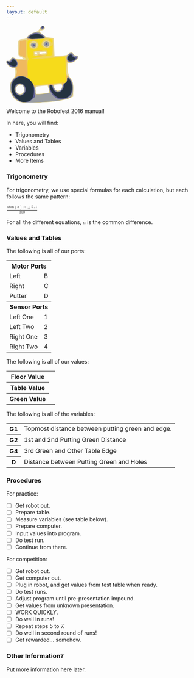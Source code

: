 ```yaml
---
layout: default
---
```


<svg xmlns:dc="http://purl.org/dc/elements/1.1/" xmlns:cc="http://creativecommons.org/ns#" xmlns:rdf="http://www.w3.org/1999/02/22-rdf-syntax-ns#" xmlns:svg="http://www.w3.org/2000/svg" xmlns="http://www.w3.org/2000/svg" id="svg3336" version="1.1" width="187.5" height="200.625" viewBox="0 0 93.75 100.3125"><defs />
  <g id="g3580" transform="matrix(1.1364027,0,0,1,7.6563009e-4,0)">
    <path style="fill:#e8d89b" d="M 15.46875,99.244838 C 8.4715573,96.642534 4.3044473,89.665568 4.2534261,80.467102 4.2225292,74.896781 4.5508099,73.744357 7.265625,69.892818 c 2.5445747,-3.610017 3.046875,-5.173015 3.046875,-9.4809 0,-4.086793 -0.3407897,-5.267775 -1.640625,-5.685468 -5.0464968,-1.621657 -6.4396963,-2.509437 -7.5,-4.77918 -1.68253603,-3.601727 -1.46702442,-4.896453 0.7441502,-4.47062 1.3435578,0.258747 2.2389175,-0.339678 2.9967326,-2.002901 0.8860064,-1.944573 1.5119929,-2.259149 3.4745998,-1.746091 1.3166412,0.344192 4.1868614,0.84188 6.3782674,1.105974 4.47764,0.539613 5.447251,-0.957299 1.720082,-2.65551 C 13.640545,38.881779 13.153742,37.03669 13.137802,27.48884 13.123196,18.740934 14.176427,16.875 19.12881,16.875 c 2.435277,0 3.665319,-0.756497 6.045141,-3.717866 1.938696,-2.412449 4.301924,-4.1116005 6.730537,-4.8392307 3.836979,-1.149587 5.243763,-2.3251088 6.988628,-5.8397647 1.279552,-2.57738433 4.714889,-3.13976827 5.569835,-0.9118136 C 45.185329,3.4488105 42.863856,5.625 40.133316,5.625 c -2.743436,0 -1.966465,1.9312836 2.226801,5.535068 2.885333,2.479717 5.054542,3.495136 8.203125,3.839932 l 4.280508,0.46875 0.46875,11.71875 0.46875,11.71875 7.03125,-0.32611 c 5.287293,-0.245226 7.511292,-0.768413 8.966673,-2.109375 2.514253,-2.316588 5.142841,-2.274737 5.761687,0.09173 0.312913,1.196582 1.278765,1.875 2.669403,1.875 2.888139,0 3.492837,1.203847 2.11913,4.218806 -1.284694,2.819596 -5.186867,5.156195 -8.610962,5.156195 -2.99292,0 -3.262628,0.942263 -2.666997,9.317536 0.400894,5.637046 1.051485,7.868175 3.394138,11.639826 2.739166,4.410031 2.898178,5.184739 2.898178,14.119964 l 0,9.453924 -4.361972,2.164903 c -2.399085,1.1907 -8.305335,2.801184 -13.125,3.57885 -11.282623,1.820485 -40.55288,2.583661 -44.388028,1.157335 z M 18.910555,87.510949 C 22.532958,84.23272 20.476263,76.875 15.9375,76.875 c -3.138592,0 -4.6875,2.12598 -4.6875,6.433903 0,5.011366 4.212805,7.322217 7.660555,4.202046 z m 27.73007,0.06158 c 3.336033,-0.514596 3.506624,-1.035579 2.053037,-6.269916 l -0.983381,-3.541136 -4.870766,0.550916 C 33.622844,79.354859 33.75,79.278541 33.75,83.767861 c 0,2.224551 0.29456,4.339199 0.654577,4.699216 0.600157,0.600157 4.299416,0.329714 12.236048,-0.894546 z m 17.07639,-5.010899 c 1.209975,-2.260858 1.256061,-5.399479 0.08987,-6.120228 -0.484341,-0.29934 -2.593716,-0.270317 -4.6875,0.06449 -3.34922,0.535562 -3.806884,0.909919 -3.806884,3.113925 0,1.377849 0.50625,3.01143 1.125,3.63018 1.782627,1.782627 6.179603,1.366839 7.279515,-0.688368 z M 35.625,35.625 c 0,-0.515625 -0.632813,-0.9375 -1.40625,-0.9375 -0.773438,0 -1.40625,0.421875 -1.40625,0.9375 0,0.515625 0.632812,0.9375 1.40625,0.9375 0.773437,0 1.40625,-0.421875 1.40625,-0.9375 z m 8.123551,0 c 1.480326,0 2.186736,-0.43217 1.915511,-1.171875 -0.236328,-0.644531 -1.009765,-1.003785 -1.71875,-0.798342 -0.708984,0.205443 -2.34375,0.41638 -3.632812,0.46875 -1.289063,0.05237 -2.238281,0.411623 -2.109375,0.798342 0.128906,0.386719 0.234375,0.959198 0.234375,1.272177 0,0.312979 0.667316,0.312979 1.482925,0 0.81561,-0.312979 2.538267,-0.569052 3.828126,-0.569052 z" id="path3594" />
    <path style="fill:#efd458" d="M 16.087601,99.105113 C 9.1865815,96.45465 4.4111947,88.615612 4.4880393,80.063841 4.5358808,74.739715 5.5663742,72.097047 9.0559928,68.349468 11.529988,65.692588 12.759635,60.532193 11.815295,56.769643 11.333558,54.850253 10.64126,54.375 8.3270229,54.375 c -2.0210709,0 -3.7032266,-0.873501 -5.6071387,-2.911645 -3.4307234,-3.672602 -3.65917576,-6.509517 -0.477744,-5.932614 1.7734967,0.321596 2.3650879,-0.08328 2.8303612,-1.937082 0.6592706,-2.626742 3.4006291,-3.153713 5.1899856,-0.997671 1.482211,1.785956 5.938624,2.701002 9.425013,1.935262 3.778245,-0.829841 3.538677,-2.421844 -0.705658,-4.689322 l -3.513092,-1.87682 0,-9.37318 c 0,-9.303068 0.01753,-9.375141 2.34375,-9.635636 4.958507,-0.555262 6.49179,-1.174708 6.01073,-2.42833 C 22.423612,12.880614 32.742844,6.4588872 37.551151,7.9849848 40.191344,8.8229494 45,13.069576 45,14.563221 c 0,0.851827 1.46991,1.365865 4.453125,1.557287 l 4.453125,0.285742 0.262531,11.972713 0.262531,11.972713 7.691745,-0.641467 c 6.516201,-0.543431 7.955097,-0.976264 9.414888,-2.832088 2.174526,-2.764462 4.774671,-2.80884 5.98245,-0.102105 0.571023,1.279709 1.774602,2.096593 3.107909,2.109375 3.404964,0.03264 3.2716,2.089705 -0.371682,5.732986 -2.847877,2.847878 -3.870091,3.298906 -6.878906,3.035157 L 69.84375,47.34375 69.573193,55.525072 c -0.243745,7.370578 -0.07362,8.346061 1.716758,9.84375 3.724725,3.115808 5.958176,8.726711 5.886218,14.787428 -0.125375,10.559891 -0.503707,11.930762 -3.827891,13.870191 -7.355664,4.291528 -49.563105,8.035069 -57.260677,5.078672 z m 3.683814,-12.074409 c 0.52912,-0.988671 0.832167,-3.348501 0.673436,-5.244066 -0.222258,-2.654211 -0.893839,-3.776517 -2.921468,-4.882184 -2.531994,-1.380698 -2.723881,-1.33107 -5.008471,1.295374 -1.851854,2.128957 -2.252546,3.369103 -1.817435,5.625 1.064578,5.519469 6.759016,7.531347 9.073938,3.205876 z M 50.175253,85.857011 C 49.853242,84.784092 49.341627,82.29698 49.038331,80.330094 l -0.551448,-3.576155 -6.196566,0.604645 c -9.506806,0.927651 -9.304058,0.792665 -8.817077,5.870247 0.233543,2.435081 0.55429,4.864177 0.712772,5.397992 0.196476,0.661794 2.878856,0.685897 8.431431,0.07576 7.631008,-0.83852 8.106453,-1.017529 7.55781,-2.845572 z M 62.603901,83.85309 c 1.554139,-1.088562 2.083599,-2.398807 2.083599,-5.15625 0,-4.046643 -0.276993,-4.172778 -6.796875,-3.095108 C 55.050499,76.071176 54.375,76.5853 54.375,78.277485 c 0,2.383689 3.316215,7.035015 5.015694,7.035015 0.621283,0 2.067226,-0.656735 3.213207,-1.45941 z M 35.967998,37.782002 c 0.360525,-0.360524 2.434743,-0.563236 4.609375,-0.45047 4.654032,0.241335 6.612235,-0.786793 6.142656,-3.22512 -0.216856,-1.126044 -1.09666,-1.738476 -2.435993,-1.695697 -10.616139,0.339083 -11.560612,0.480561 -12.070012,1.808035 -1.120163,2.919099 1.710898,5.606328 3.753974,3.563252 z M 35.768342,26.778534 c 1.326889,-2.912203 0.534479,-4.947396 -2.456973,-6.310393 -1.965015,-0.895321 -2.684835,-0.789823 -4.245061,0.622163 -3.634617,3.289283 -1.862831,7.972196 3.016291,7.972196 1.893206,0 2.940911,-0.649238 3.685743,-2.283966 z m -6.630958,0.03044 C 27.21255,24.489697 28.786628,21.402966 31.7211,21.74237 c 2.085971,0.241264 2.49765,0.752455 2.49765,3.10138 0,2.137501 -0.469688,2.879608 -1.957036,3.092116 -1.07637,0.153788 -2.482319,-0.35331 -3.12433,-1.126886 z M 49.5,27 c 0.61875,-0.61875 1.125,-2.221875 1.125,-3.5625 0,-4.942604 -5.335003,-6.494929 -8.05496,-2.34375 -1.422578,2.171129 -1.422578,2.516371 0,4.6875 C 44.215608,28.292703 47.610286,28.889714 49.5,27 Z m -5.25,-0.9375 c -2.806999,-2.806999 0.380065,-7.237114 3.821084,-5.311423 2.711498,1.517431 1.43916,6.436423 -1.664834,6.436423 -0.567187,0 -1.5375,-0.50625 -2.15625,-1.125 z M 39.534338,2.6531621 c 0.399791,-2.8224769 4.059412,-3.10141661 4.059412,-0.3094121 0,1.25 -0.728138,1.9781374 -2.184412,2.1844121 -1.817639,0.2574604 -2.132461,-0.057361 -1.875,-1.875 z" id="path3592" />
    <path style="fill:#efb960" d="M 16.087601,99.105113 C 9.1865815,96.45465 4.4111947,88.615612 4.4880393,80.063841 4.5358808,74.739715 5.5663742,72.097047 9.0559928,68.349468 11.529988,65.692588 12.759635,60.532193 11.815295,56.769643 11.333558,54.850253 10.64126,54.375 8.3270229,54.375 c -2.0210709,0 -3.7032266,-0.873501 -5.6071387,-2.911645 -3.4307234,-3.672602 -3.65917576,-6.509517 -0.477744,-5.932614 1.7734967,0.321596 2.3650879,-0.08328 2.8303612,-1.937082 0.6891402,-2.745753 2.9244157,-3.031297 5.5034226,-0.703034 1.332907,1.203315 3.289241,1.613002 7.339444,1.536994 l 5.522132,-0.103632 0.199108,10.884882 0.199107,10.884881 0.303173,-10.256842 c 0.169655,-5.739724 0.766357,-10.814947 1.354909,-11.524108 0.779111,-0.938771 0.770419,-1.548584 -0.03353,-2.352533 -1.58034,-1.58034 -1.499766,-23.200183 0.08661,-23.238775 0.650363,-0.01583 0.441758,-0.453763 -0.46875,-0.984085 -2.190147,-1.275639 -2.07724,-2.074669 0.771556,-5.460271 C 28.424881,9.2166941 34.458674,7.0034706 37.551151,7.9849848 40.308907,8.8602626 45,13.097789 45,14.713629 c 0,0.782074 -1.054688,2.675379 -2.34375,4.207342 -2.712118,3.22317 -2.923252,5.146975 -0.88434,8.05793 2.174801,3.104963 7.179092,2.850107 9.710388,-0.494526 l 1.951184,-2.578125 -0.232366,6.966817 c -0.229054,6.86751 -0.272456,6.977994 -3.044866,7.750916 -3.222195,0.898318 -14.737973,-0.03104 -14.056078,-1.134373 0.248788,-0.402548 2.036619,-0.364016 3.97296,0.08563 4.646674,1.079016 6.098274,1.061685 5.402255,-0.0645 -0.334009,-0.540438 0.06243,-0.683013 0.951021,-0.342027 1.25295,0.480801 1.469896,0.02065 1.220567,-2.588864 -0.2716,-2.842612 -0.631057,-3.204987 -3.446587,-3.474567 -1.728848,-0.165533 -2.92373,0.0544 -2.655293,0.48874 0.268436,0.43434 -1.902988,0.780713 -4.825389,0.769719 l -5.313456,-0.01999 0,3.28125 0,3.28125 5.15625,0.365477 5.15625,0.365477 -7.5,1.641933 c -6.910849,1.512953 -7.168602,1.649071 -3.28125,1.732791 2.320312,0.04997 10.96875,-0.535235 19.21875,-1.300459 8.25,-0.765223 15.738281,-1.393037 16.640625,-1.395142 1.472644,-0.0035 1.642095,1.172045 1.654981,11.480548 0.01481,11.846903 0.277753,13.085508 2.990163,14.085206 2.976051,1.096867 5.806934,8.143857 5.73415,14.274169 -0.125375,10.559891 -0.503706,11.930762 -3.827891,13.870191 -7.355664,4.291528 -49.563105,8.035068 -57.260677,5.078672 z m 3.683814,-12.074409 c 0.52912,-0.988671 0.832167,-3.348501 0.673436,-5.244066 -0.222258,-2.654211 -0.893839,-3.776517 -2.921468,-4.882184 -2.531994,-1.380698 -2.723881,-1.33107 -5.008471,1.295374 -1.851854,2.128957 -2.252546,3.369103 -1.817435,5.625 1.064578,5.519469 6.759016,7.531347 9.073938,3.205876 z m 30.3929,-1.173693 C 49.83629,84.784092 49.324191,82.070526 49.026319,79.826863 l -0.541586,-4.079387 -6.195492,0.621098 c -9.679975,0.970416 -9.452075,0.805808 -8.87902,6.413177 0.273987,2.680974 0.625459,5.311257 0.781048,5.845072 0.192899,0.661821 2.873378,0.685921 8.426174,0.07576 7.636321,-0.839104 8.106154,-1.016256 7.546872,-2.845572 z m 12.344094,-1.937036 c 1.407637,-0.985948 2.086391,-2.628285 2.32473,-5.625 0.37454,-4.709233 0.458523,-4.664911 -6.922394,-3.653244 l -4.225952,0.579231 0.730583,3.239312 c 0.773759,3.430746 3.296631,6.852226 5.052575,6.852226 0.578793,0 1.946998,-0.626636 3.040458,-1.392525 z M 34.197116,29.839276 c 1.325687,-0.604024 2.664705,-2.111696 2.975596,-3.350383 0.764858,-3.047437 -1.16306,-7.149601 -3.024445,-6.435321 -0.817122,0.313558 -1.186949,0.15159 -0.86038,-0.37681 1.014099,-1.640848 -3.883383,-0.986611 -5.343837,0.713863 -3.771397,4.391217 -2.295222,8.629814 3.652463,10.487451 0.104644,0.03268 1.274915,-0.434777 2.600603,-1.0388 z M 29.137384,26.80898 c -1.924834,-2.319283 -0.350756,-5.406014 2.583716,-5.06661 2.085971,0.241264 2.49765,0.752455 2.49765,3.10138 0,2.137501 -0.469688,2.879608 -1.957036,3.092116 -1.07637,0.153788 -2.482319,-0.35331 -3.12433,-1.126886 z m 41.878241,20.357277 c -2.38229,-0.622557 -2.194601,-6.83413 0.302419,-10.008577 2.374974,-3.019291 4.954579,-3.178028 6.202351,-0.381664 0.571023,1.279709 1.774602,2.096593 3.107909,2.109375 3.385123,0.03245 3.277711,2.083594 -0.296273,5.657578 -3.138561,3.138561 -5.163165,3.708644 -9.316406,2.623288 z M 18.013009,39.36468 14.932267,37.486369 15.200509,28.352559 15.46875,19.21875 18.984375,18.927783 22.5,18.636815 l 0,11.306593 c 0,6.218626 -0.316406,11.305015 -0.703125,11.303088 -0.386719,-0.002 -2.089459,-0.848745 -3.783866,-1.881816 z M 44.25,26.0625 c -2.806999,-2.806999 0.380065,-7.237114 3.821084,-5.311423 2.711498,1.517431 1.43916,6.436423 -1.664834,6.436423 -0.567187,0 -1.5375,-0.50625 -2.15625,-1.125 z m 6.609375,-6.024451 C 48.27437,17.115475 48.258787,16.875 50.654423,16.875 c 2.019496,0 3.14729,1.770414 2.62799,4.125428 -0.241168,1.093689 -0.801193,0.871259 -2.423038,-0.962379 z M 39.534338,2.6531621 c 0.399791,-2.8224769 4.059412,-3.10141661 4.059412,-0.3094121 0,1.25 -0.728138,1.9781374 -2.184412,2.1844121 -1.817639,0.2574604 -2.132461,-0.057361 -1.875,-1.875 z" id="path3590" />
    <path style="fill:#f6db1b" d="M 16.087601,99.105113 C 9.1942152,96.457584 4.4112038,88.614608 4.487855,80.084348 4.5361625,74.708324 6.0876847,70.996568 9.6950766,67.626944 12.651094,64.865763 20.506955,64.377236 23.166451,66.789209 c 1.604062,1.45477 1.66461,1.029666 1.386695,-9.735822 -0.20264,-7.84958 0.05492,-11.673346 0.850891,-12.632433 0.864614,-1.041796 0.878253,-1.638664 0.05623,-2.460687 C 24.761072,41.261072 24.375,36.945994 24.375,29.830361 c 0,-12.573238 -0.655265,-11.713214 9.375,-12.304537 3.8408,-0.226431 3.183075,-0.348225 -2.578125,-0.477403 -4.253906,-0.09538 -7.734375,-0.562928 -7.734375,-1.038991 0,-0.476064 1.085485,-2.155596 2.412188,-3.732294 2.575193,-3.0604419 8.608986,-5.2736654 11.701463,-4.2921512 4.469934,1.4187018 9.691305,7.9525152 6.355099,7.9525152 -0.601562,0 -0.826318,0.267431 -0.499458,0.594292 0.326861,0.326861 -0.235639,1.64938 -1.25,2.93893 -2.224924,2.828534 -2.32297,4.741171 -0.384882,7.508179 2.1766,3.107532 7.186152,2.851679 9.682696,-0.494526 l 1.923494,-2.578125 0.0297,6.741547 c 0.01633,3.707851 -0.382125,6.996068 -0.885466,7.307149 -0.503341,0.311082 -3.14006,0.756071 -5.859375,0.988862 -4.417156,0.378139 -4.619411,0.320886 -1.897334,-0.53708 2.547836,-0.803047 3.046875,-1.421417 3.046875,-3.775456 0,-1.548315 -0.527344,-3.01448 -1.171875,-3.258146 -0.644531,-0.243664 -4.335938,-0.124955 -8.203125,0.263799 l -7.03125,0.706825 0,3.28125 0,3.28125 5.15625,0.365477 5.15625,0.365477 -7.5,1.641933 c -6.910849,1.512953 -7.168602,1.649071 -3.28125,1.732791 2.320312,0.04997 10.96875,-0.535235 19.21875,-1.300459 8.25,-0.765223 15.738281,-1.393037 16.640625,-1.395142 1.463874,-0.0034 1.651587,1.182926 1.742376,11.011798 0.110008,11.909679 1.372265,25.959315 1.635417,18.203125 0.172467,-5.083348 1.628384,-4.825605 4.802058,0.850118 2.314141,4.138555 2.802393,9.245728 1.781091,18.630422 -0.49294,4.529607 -4.182688,6.401991 -17.003289,8.628404 -13.385522,2.324522 -39.176035,3.189736 -43.666927,1.464919 z m 3.683814,-12.074409 c 0.52912,-0.988671 0.832167,-3.348501 0.673436,-5.244066 -0.222258,-2.654211 -0.893839,-3.776517 -2.921468,-4.882184 -2.531994,-1.380698 -2.723881,-1.33107 -5.008471,1.295374 -1.851854,2.128957 -2.252546,3.369103 -1.817435,5.625 1.064578,5.519469 6.759016,7.531347 9.073938,3.205876 z M 50.175253,85.857011 C 49.853242,84.784092 49.345281,82.324219 49.04645,80.390625 48.516391,76.960865 48.574827,76.875 51.43906,76.875 c 2.282871,0 2.93594,0.405445 2.93594,1.822721 0,1.002497 1.030054,3.006403 2.289008,4.453125 2.195573,2.523033 2.396481,2.571743 4.921875,1.193302 1.997317,-1.090199 2.746019,-2.313295 3.101617,-5.066868 0.321386,-2.488651 1.058207,-3.858196 2.34375,-4.356381 2.842709,-1.101629 -3.063502,-1.052449 -12.138845,0.101077 -18.595665,2.363611 -21.605609,2.560731 -22.927901,1.501531 -0.980575,-0.785473 -0.920738,-0.288764 0.234375,1.945562 0.853117,1.650175 1.551121,4.638456 1.551121,6.640624 0,2.002169 0.187919,3.828225 0.417597,4.057904 0.229679,0.229679 4.057092,0.01768 8.505364,-0.471114 7.576095,-0.832487 8.050726,-1.012126 7.502292,-2.839472 z M 34.197116,29.839276 c 4.654095,-2.120548 3.948111,-9.483517 -1.029086,-10.732714 -6.600223,-1.65655 -10.057241,7.525956 -4.007707,10.645242 2.730836,1.408086 2.160114,1.398175 5.036793,0.08747 z M 29.137384,26.80898 c -1.924834,-2.319283 -0.350756,-5.406014 2.583716,-5.06661 2.085971,0.241264 2.49765,0.752455 2.49765,3.10138 0,2.137501 -0.469688,2.879608 -1.957036,3.092116 -1.07637,0.153788 -2.482319,-0.35331 -3.12433,-1.126886 z M 2.7198842,51.463355 c -3.4307234,-3.672602 -3.65917576,-6.509517 -0.477744,-5.932614 1.7734967,0.321596 2.3650879,-0.08328 2.8303612,-1.937082 0.7787862,-3.10293 3.615375,-3.044187 6.1094546,0.126521 C 13.323159,46.442279 13.756738,51.493262 12,53.25 9.8795362,55.370464 5.6000246,54.546555 2.7198842,51.463355 Z M 71.451157,47.019161 c -0.6628,-0.420544 -1.439187,-2.207185 -1.725303,-3.970312 -0.961845,-5.92716 5.594429,-11.20347 7.794541,-6.272833 0.571023,1.279709 1.774602,2.096593 3.107909,2.109375 3.385123,0.03245 3.277711,2.083594 -0.296273,5.657578 -3.199548,3.199548 -6.354442,4.079205 -8.880874,2.476192 z M 44.25,26.0625 c -2.806999,-2.806999 0.380065,-7.237114 3.821084,-5.311423 2.711498,1.517431 1.43916,6.436423 -1.664834,6.436423 -0.567187,0 -1.5375,-0.50625 -2.15625,-1.125 z m 6.609375,-6.024451 C 48.27437,17.115475 48.258787,16.875 50.654423,16.875 c 2.019496,0 3.14729,1.770414 2.62799,4.125428 -0.241168,1.093689 -0.801193,0.871259 -2.423038,-0.962379 z M 39.534338,2.6531621 c 0.399791,-2.8224769 4.059412,-3.10141661 4.059412,-0.3094121 0,1.25 -0.728138,1.9781374 -2.184412,2.1844121 -1.817639,0.2574604 -2.132461,-0.057361 -1.875,-1.875 z" id="path3588" />
    <path style="fill:#9c9fa3" d="M 16.087601,99.105113 C 9.1942152,96.457584 4.4112038,88.614608 4.487855,80.084348 4.5361625,74.708324 6.0876847,70.996568 9.6950766,67.626944 13.225439,64.329274 20.101002,64.41484 24.554742,67.811873 28.913482,71.136446 33.75,80.204981 33.75,85.053104 c 0,2.033293 0.187919,3.884814 0.417597,4.114493 0.229679,0.229679 4.057092,0.01768 8.505364,-0.471114 7.576095,-0.832487 8.050726,-1.012126 7.502292,-2.839472 C 49.853242,84.784092 49.345281,82.324219 49.04645,80.390625 48.516391,76.960865 48.574827,76.875 51.43906,76.875 c 2.282871,0 2.93594,0.405445 2.93594,1.822721 0,1.002497 1.030054,3.006403 2.289008,4.453125 2.195573,2.523033 2.396481,2.571743 4.921875,1.193302 1.968302,-1.074362 2.751185,-2.326356 3.101617,-4.960137 0.340552,-2.559519 1.109743,-3.839064 2.8125,-4.678573 1.865986,-0.919988 2.403104,-1.975335 2.634922,-5.177181 0.360981,-4.985856 1.709732,-4.74821 4.841804,0.853111 2.314141,4.138555 2.802393,9.245728 1.781091,18.630422 -0.49294,4.529607 -4.182688,6.401991 -17.003289,8.628404 -13.385522,2.324522 -39.176035,3.189736 -43.666927,1.464919 z m 3.683814,-12.074409 c 0.52912,-0.988671 0.832167,-3.348501 0.673436,-5.244066 -0.222258,-2.654211 -0.893839,-3.776517 -2.921468,-4.882184 -2.531994,-1.380698 -2.723881,-1.33107 -5.008471,1.295374 -1.851854,2.128957 -2.252546,3.369103 -1.817435,5.625 1.064578,5.519469 6.759016,7.531347 9.073938,3.205876 z M 2.7198842,51.463355 c -3.4307234,-3.672602 -3.65917576,-6.509517 -0.477744,-5.932614 1.7734967,0.321596 2.3650879,-0.08328 2.8303612,-1.937082 0.7787862,-3.10293 3.615375,-3.044187 6.1094546,0.126521 C 13.323159,46.442279 13.756738,51.493262 12,53.25 9.8795362,55.370464 5.6000246,54.546555 2.7198842,51.463355 Z M 71.451157,47.019161 c -0.6628,-0.420544 -1.439187,-2.207185 -1.725303,-3.970312 -0.961845,-5.92716 5.594429,-11.20347 7.794541,-6.272833 0.571023,1.279709 1.774602,2.096593 3.107909,2.109375 3.385123,0.03245 3.277711,2.083594 -0.296273,5.657578 -3.199548,3.199548 -6.354442,4.079205 -8.880874,2.476192 z M 29.137384,26.80898 c -1.924834,-2.319283 -0.350756,-5.406014 2.583716,-5.06661 2.085971,0.241264 2.49765,0.752455 2.49765,3.10138 0,2.137501 -0.469688,2.879608 -1.957036,3.092116 -1.07637,0.153788 -2.482319,-0.35331 -3.12433,-1.126886 z M 44.25,26.0625 c -2.806999,-2.806999 0.380065,-7.237114 3.821084,-5.311423 2.711498,1.517431 1.43916,6.436423 -1.664834,6.436423 -0.567187,0 -1.5375,-0.50625 -2.15625,-1.125 z M 23.4375,16.00943 c 0,-2.129716 5.115507,-6.6774103 8.552032,-7.6027702 4.382383,-1.1800532 6.393489,-0.682805 10.203027,2.5227092 3.110224,2.617082 3.577083,4.512188 1.324516,5.376579 C 41.132554,17.220974 23.4375,16.959669 23.4375,16.00943 Z M 39.534338,2.6531621 c 0.399791,-2.8224769 4.059412,-3.10141661 4.059412,-0.3094121 0,1.25 -0.728138,1.9781374 -2.184412,2.1844121 -1.817639,0.2574604 -2.132461,-0.057361 -1.875,-1.875 z" id="path3586" />
    <path style="fill:#5d5d93" d="M 12.748777,96.394444 C 10.760015,94.755141 8.352846,91.696545 7.3995125,89.59757 5.2803411,84.931743 5.0804967,75.959841 7.0125192,72.223721 11.911443,62.750248 23.706377,63.569782 29.70181,73.800216 c 1.958821,3.342474 2.589522,5.847826 2.923199,11.611918 l 0.425478,7.349879 -3.306493,3.30649 c -2.963009,2.963016 -3.829685,3.306497 -8.34289,3.306497 -4.275867,0 -5.582426,-0.450084 -8.652327,-2.980556 z m 6.511444,-7.598561 C 21.151467,87.169102 21.75,85.78819 21.75,83.051565 c 0,-7.582791 -7.696687,-10.629038 -10.951698,-4.33454 -2.0866548,4.035146 -1.7573106,6.405697 1.317083,9.48009 3.300459,3.30046 3.941478,3.35418 7.144836,0.598767 z m 36.63218,3.988449 C 50.794088,88.307954 47.607504,76.875 51.458165,76.875 c 1.278573,0 1.940334,0.904415 2.381176,3.254304 0.6199,3.304353 3.475421,6.120696 6.205839,6.120696 2.435842,0 5.57982,-4.067148 5.57982,-7.218226 0,-2.036023 0.686042,-3.328142 2.34375,-4.414314 1.749385,-1.146241 2.34375,-2.354852 2.34375,-4.765899 0,-6.979666 5.348855,0.642235 6.196395,8.829612 C 77.561332,88.847872 72.415672,95.625 63.643981,95.625 c -3.691159,0 -5.107309,-0.518963 -7.75158,-2.840668 z M 2.7403846,50.697115 c -3.4265007,-3.4265 -3.58073023,-5.173793 -0.3859013,-4.371943 1.9045537,0.478014 2.5603402,0.139132 3.4317329,-1.773366 0.5924872,-1.300369 1.3375374,-2.364306 1.655667,-2.364306 1.5733486,0 4.5994748,3.040096 5.1299348,5.153616 1.545437,6.15751 -4.8476251,8.339807 -9.8314334,3.355999 z M 71.4375,45.75 c -1.731675,-1.731675 -1.335794,-5.795186 0.78652,-8.073224 2.487323,-2.669827 3.555745,-2.588712 4.674912,0.354919 0.699503,1.839834 1.35648,2.266582 2.789295,1.811824 2.85069,-0.904773 2.42732,2.710366 -0.595907,5.088437 -2.762643,2.173095 -5.958264,2.5146 -7.65482,0.818044 z M 30.430201,25.250127 c -0.862823,-1.396078 0.137554,-2.155115 1.932537,-1.466315 0.828357,0.317869 1.243529,1.0028 0.922604,1.522066 -0.759914,1.229567 -2.076661,1.203856 -2.855141,-0.05575 z M 45.15768,23.779845 c 0.185212,-0.961727 0.752845,-1.643126 1.261409,-1.51422 1.362567,0.345371 1.124442,2.355281 -0.336748,2.842344 C 45.26091,25.38178 44.938388,24.918531 45.15768,23.779845 Z M 24.848129,15.944586 C 23.936914,14.470208 29.476825,9.7140103 32.903664,9.0286421 36.744055,8.260564 43.59375,11.798091 43.59375,14.54954 c 0,1.704161 -0.74478,1.87868 -9.06488,2.12412 -5.674325,0.16739 -9.295232,-0.105307 -9.680741,-0.729074 z M 40.929367,3.1168663 C 40.59009,2.7775898 40.3125,1.9375 40.3125,1.25 c 0,-1.39659326 2.416747,-1.71129446 3.2156,-0.41872515 0.638013,1.03232795 -1.750923,3.13340235 -2.598733,2.28559145 z" id="path3584" />
    <path style="fill:#253340" d="M 12.242347,94.831631 C 6.7206733,89.309959 4.7122439,82.808827 6.4892831,76.209407 9.3831206,65.462513 18.661383,62.656853 26.568071,70.137767 30.752899,74.097242 31.875,77.107573 31.875,84.375 c 0,10.315894 -3.516718,15 -11.261659,15 -3.326962,0 -4.421913,-0.594281 -8.370994,-4.543369 z M 20.556956,88.46732 C 25.613617,82.038817 19.755472,72.098339 12.957065,75.571332 6.4560735,78.892388 8.8671164,90.9375 16.032876,90.9375 c 1.671708,0 3.265592,-0.870272 4.52408,-2.47018 z M 56.40404,91.433886 C 51.603724,87.097088 48.139037,76.875 51.469433,76.875 c 0.403578,0 1.224371,1.637454 1.823984,3.638787 1.180786,3.941111 2.271847,5.153073 5.541494,6.155553 3.104903,0.951969 7.727589,-3.887789 7.727589,-8.090462 0,-2.112534 0.608635,-3.507952 1.875,-4.29881 1.229639,-0.767922 1.875,-2.186276 1.875,-4.120813 0,-2.808755 0.08281,-2.874918 1.731129,-1.383206 3.544399,3.207637 4.821833,11.815402 2.769867,18.664258 -1.388292,4.633704 -5.281883,7.238812 -10.82642,7.243687 -3.229942,0.0028 -4.661605,-0.610772 -7.583036,-3.250108 z M 2.7196436,49.59251 C 1.1564544,47.99339 0.17374231,46.411358 0.53583893,46.076885 c 0.36209663,-0.334475 0.84669457,-0.08079 1.07688427,0.56374 0.7573674,2.120629 4.0141377,1.289042 4.988518,-1.273772 0.8199481,-2.156627 1.121882,-2.295116 2.5549211,-1.171875 2.3887937,1.872379 3.0009847,2.918981 3.0169817,5.157845 0.02921,4.087764 -5.55352,4.22931 -9.4535004,0.239687 z M 71.86917,44.547742 c -1.656937,-1.656938 -1.100198,-4.446816 1.325456,-6.642003 1.670329,-1.511626 1.804332,-1.468044 2.695833,0.876783 0.580179,1.525989 1.651184,2.467478 2.806913,2.467478 2.490138,0 1.595856,2.235546 -1.449308,3.623016 -3.039412,1.384848 -3.709279,1.34434 -5.378894,-0.325274 z M 26.750398,15.988708 c -1.832272,-2.964681 6.275086,-7.0306923 10.892959,-5.46305 2.47258,0.839374 6.133124,4.139447 5.39777,4.866227 -0.211682,0.209215 -3.809776,0.678131 -7.995765,1.042035 -5.464252,0.475031 -7.80383,0.349459 -8.294964,-0.445212 z M 41.0625,0.75 c 0.875,-0.875 1.375,-0.875 2.25,0 0.875,0.875 0.625,1.125 -1.125,1.125 -1.75,0 -2,-0.25 -1.125,-1.125 z" id="path3582" />
  </g>
</svg>


Welcome to the Robofest 2016 manual!

In here, you will find:

* Trigonometry
* Values and Tables
* Variables
* Procedures
* More Items

### Trigonometry

For trigonometry, we use special formulas for each calculation, but each follows the same pattern:

<math xmlns="http://www.w3.org/1998/Math/MathML"><mfrac><mrow><mi>atan</mi><mo>(</mo><mi>a</mi><mo>)</mo><mo>&#x000D7;</mo><mo>&#x000B1;</mo><mn>5</mn><mo>.</mo><mn>1</mn></mrow><mn>360</mn></mfrac></math><br>

For all the different equations, <math xmlns="http://www.w3.org/1998/Math/MathML"><mi>a</mi></math> is the common difference.

### Values and Tables

The following is all of our ports:

<table><tr><th colspan="2">Motor Ports</th></tr><tr><td>Left</td><td>B</td></tr><tr><td>Right</td><td>C</td></tr><tr><td>Putter</td><td>D</td></tr><tr><th colspan="2">Sensor Ports</th></tr><tr><td>Left One</td><td>1</td></tr><tr><td>Left Two</td><td>2</td></tr><tr><td>Right One</td><td>3</td></tr><tr><td>Right Two</td><td>4</td></tr></table>

The following is all of our values:

<table><tr><th>Floor Value</th><td>               </td></tr><tr><th>Table Value</th><td></td></tr><tr><th>Green Value</th><td></td></tr></table>

The following is all of the variables:

<table><tr><th>G1</th><td>Topmost distance between putting green and edge.</td></tr><tr><th>G2</th><td>1st and 2nd Putting Green Distance</td></tr><tr><th>G4</th><td>3rd Green and Other Table Edge</td></tr><tr><th>D</th><td>Distance between Putting Green and Holes</td></tr></table>

### Procedures

For practice:

* [ ] Get robot out.
* [ ] Prepare table.
* [ ] Measure variables (see table below).
* [ ] Prepare computer.
* [ ] Input values into program.
* [ ] Do test run.
* [ ] Continue from there.

For competition:

* [ ] Get robot out.
* [ ] Get computer out.
* [ ] Plug in robot, and get values from test table when ready.
* [ ] Do test runs.
* [ ] Adjust program until pre-presentation impound.
* [ ] Get values from unknown presentation.
* [ ] WORK QUICKLY.
* [ ] Do well in runs!
* [ ] Repeat steps 5 to 7.
* [ ] Do well in second round of runs!
* [ ] Get rewarded... somehow.

### Other Information?

Put more information here later.
